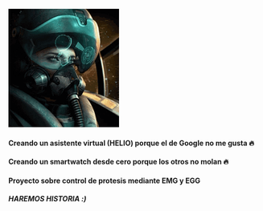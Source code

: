 
![](https://github.com/NoSoyDani/NoSoyDani/blob/master/tenor.gif)

#### Creando un asistente virtual (HELIO) porque el de Google no me gusta :fire: 

#### Creando un smartwatch desde cero porque los otros no molan :fire:

#### Proyecto sobre control de protesis mediante EMG y EGG

#### _HAREMOS HISTORIA :)_ 
